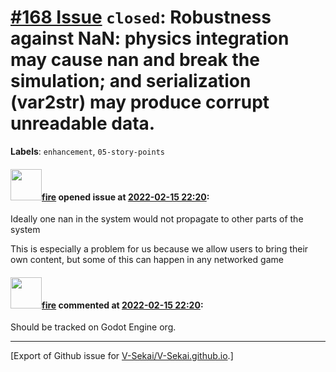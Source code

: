 # [\#168 Issue](https://github.com/V-Sekai/V-Sekai.github.io/issues/168) `closed`: Robustness against NaN: physics integration may cause nan and break the simulation; and serialization (var2str) may produce corrupt unreadable data.
**Labels**: `enhancement`, `05-story-points`


#### <img src="https://avatars.githubusercontent.com/u/32321?u=c2e06a3d2b49a467aa907e54aa259516440267cc&v=4" width="50">[fire](https://github.com/fire) opened issue at [2022-02-15 22:20](https://github.com/V-Sekai/V-Sekai.github.io/issues/168):

Ideally one nan in the system would not propagate to other parts of the system

This is especially a problem for us because we allow users to bring their own content, but some of this can happen in any networked game

#### <img src="https://avatars.githubusercontent.com/u/32321?u=c2e06a3d2b49a467aa907e54aa259516440267cc&v=4" width="50">[fire](https://github.com/fire) commented at [2022-02-15 22:20](https://github.com/V-Sekai/V-Sekai.github.io/issues/168#issuecomment-1107843178):

Should be tracked on Godot Engine org.


-------------------------------------------------------------------------------



[Export of Github issue for [V-Sekai/V-Sekai.github.io](https://github.com/V-Sekai/V-Sekai.github.io).]
